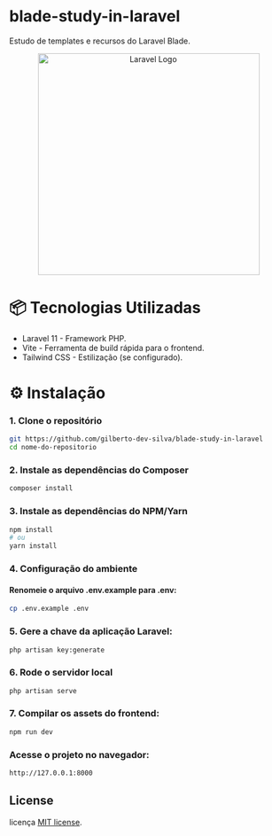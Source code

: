 # blade-study-in-laravel
Estudo de templates e recursos do Laravel Blade.

<p align="center"><a href="https://laravel.com" target="_blank"><img src="https://raw.githubusercontent.com/laravel/art/master/logo-lockup/5%20SVG/2%20CMYK/1%20Full%20Color/laravel-logolockup-cmyk-red.svg" width="400" alt="Laravel Logo"></a></p>

# 📦 Tecnologias Utilizadas
- Laravel 11 - Framework PHP.
- Vite - Ferramenta de build rápida para o frontend.
- Tailwind CSS - Estilização (se configurado).



# ⚙️ Instalação

### 1. Clone o repositório

``` bash
git https://github.com/gilberto-dev-silva/blade-study-in-laravel
cd nome-do-repositorio
```

### 2. Instale as dependências do Composer

``` bash
composer install
```
### 3. Instale as dependências do NPM/Yarn

``` bash
npm install
# ou
yarn install
```
### 4. Configuração do ambiente

#### Renomeie o arquivo .env.example para .env:
``` bash
cp .env.example .env
```

### 5. Gere a chave da aplicação Laravel:
``` bash
php artisan key:generate
```

### 6. Rode o servidor local

``` bash
php artisan serve
```
### 7. Compilar os assets do frontend:

```bash 
npm run dev
```
### Acesse o projeto no navegador:
``` bash 
http://127.0.0.1:8000
```
## License
licença [MIT license](https://opensource.org/licenses/MIT).
